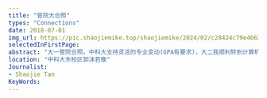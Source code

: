 ```yaml
---
title: "管院大合照"
types: "Connections"
date: 2018-07-01
img_url: https://pic.shaojiemike.top/shaojiemike/2024/02/c28424c79e46636f9f85b8d383f89937.png
selectedInFirstPage:
abstract: "大一管院合照，中科大支持灵活的专业变动(GPA有要求)，大二我顺利转到计算机学院去了。"
location: "中科大东校区郭沫若像"
Journalist:
- Shaojie Tan
KeyWords:
---
```

